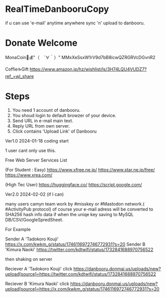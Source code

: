 # RealTimeDanbooruCopy
if u can use 'e-mail' anytime anywhere sync 'n' upload to danbooru.

# Donate Welcome

MonaCoin💱💰"（　´∀｀）"
MMxXeSsxW1rV9d7bB8icwQZRGRVcDGvnR2

Coffie☕Gift
https://www.amazon.jp/hz/wishlist/ls/3H74LQU4VUDZ7?ref_=wl_share

# Steps

1. You need 1 account of danbooru.
2. You shoud login to default browzer of your device.
3. Send URL in e-mail main text.
4. Reply URL from own server.
5. Click contains 'Upload Link' of Danbooru

Ver1.0
 2024-01-18 coding start 
 
 1 user cant only use this.

 Free Web Server Services List
 
 (For Student : Easy)
 https://www.xfree.ne.jp/
 https://www.star.ne.jp/free/
 https://www.xrea.com/
 
 (High Tec User)
 https://huggingface.co/
 https://script.google.com/
 
Ver2.0
 2024-02-02 (if I can)
 
 many users camyn team work by #misskey or #Mastodon network.( #ActivityPub protocol)
 of course your e-mail adress will be converted to SHA256 hash info data 
 if when the uniqe key saving to MySQL DB/CSV/GoogleSpredSheet.

 For Example

 Sender A 'Tadokoro Kouji' https://x.com/kwkm_g/status/1746116972746772931?s=20
 Sender B 'Kimura Naoki' https://twitter.com/kdtwifi/status/1732841688970756522
 
 then shaking on server
 
 Reciever A 'Tadokoro Kouji' click
   https://danbooru.donmai.us/uploads/new?upload[source]=https://twitter.com/kdtwifi/status/1732841688970756522
 
 Reciever B 'Kimura Naoki'  click
   https://danbooru.donmai.us/uploads/new?upload[source]=https://x.com/kwkm_g/status/1746116972746772931?s=20


